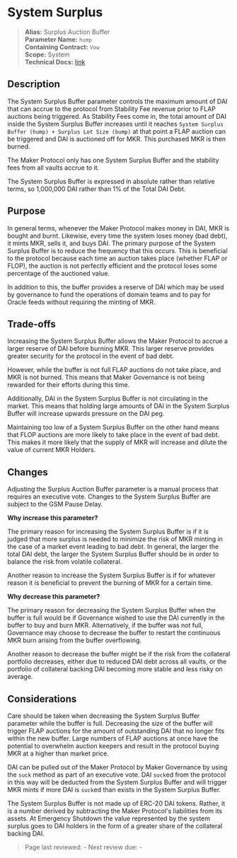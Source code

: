 # System Surplus

>**Alias:** Surplus Auction Buffer  
>**Parameter Name:** `hump`  
>**Containing Contract:** `Vow`  
>**Scope:** System  
>**Technical Docs:** [link](https://docs.makerdao.com/smart-contract-modules/system-stabilizer-module/vow-detailed-documentation)  

## Description

The System Surplus Buffer parameter controls the maximum amount of DAI that can accrue to the protocol from Stability Fee revenue prior to FLAP auctions being triggered. As Stability Fees come in, the total amount of DAI inside the System Surplus Buffer increases until it reaches `System Surplus Buffer (hump) + Surplus Lot Size (bump)` at that point a FLAP auction can be triggered and DAI is auctioned off for MKR. This purchased MKR is then burned.

The Maker Protocol only has one System Surplus Buffer and the stability fees from all vaults accrue to it.

The System Surplus Buffer is expressed in absolute rather than relative terms, so 1,000,000 DAI rather than 1% of the Total DAI Debt.

## Purpose

In general terms, whenever the Maker Protocol makes money in DAI, MKR is bought and burnt. Likewise, every time the system loses money \(bad debt\), it mints MKR, sells it, and buys DAI. The primary purpose of the System Surplus Buffer is to reduce the frequency that this occurs. This is beneficial to the protocol because each time an auction takes place \(whether FLAP or FLOP\), the auction is not perfectly efficient and the protocol loses some percentage of the auctioned value.

In addition to this, the buffer provides a reserve of DAI which may be used by governance to fund the operations of domain teams and to pay for Oracle feeds without requiring the minting of MKR.

## Trade-offs

Increasing the System Surplus Buffer allows the Maker Protocol to accrue a larger reserve of DAI before burning MKR. This larger reserve provides greater security for the protocol in the event of bad debt.

However, while the buffer is not full FLAP auctions do not take place, and MKR is not burned. This means that Maker Governance is not being rewarded for their efforts during this time.

Additionally, DAI in the System Surplus Buffer is not circulating in the market. This means that holding large amounts of DAI in the System Surplus Buffer will increase upwards pressure on the DAI peg.

Maintaining too low of a System Surplus Buffer on the other hand means that FLOP auctions are more likely to take place in the event of bad debt. This makes it more likely that the supply of MKR will increase and dilute the value of current MKR Holders.

## Changes

Adjusting the Surplus Auction Buffer parameter is a manual process that requires an executive vote. Changes to the System Surplus Buffer are subject to the GSM Pause Delay.

**Why increase this parameter?**

The primary reason for increasing the System Surplus Buffer is if it is judged that more surplus is needed to minimize the risk of MKR minting in the case of a market event leading to bad debt. In general, the larger the total DAI debt, the larger the System Surplus Buffer should be in order to balance the risk from volatile collateral.

Another reason to increase the System Surplus Buffer is if for whatever reason it is beneficial to prevent the burning of MKR for a certain time.

**Why decrease this parameter?**

The primary reason for decreasing the System Surplus Buffer when the buffer is full would be if Governance wished to use the DAI currently in the buffer to buy and burn MKR. Alternatively, if the buffer was not full, Governance may choose to decrease the buffer to restart the continuous MKR burn arising from the buffer overflowing.

Another reason to decrease the buffer might be if the risk from the collateral portfolio decreases, either due to reduced DAI debt across all vaults, or the portfolio of collateral backing DAI becoming more stable and less risky on average.

## Considerations

Care should be taken when decreasing the System Surplus Buffer parameter while the buffer is full. Decreasing the size of the buffer will trigger FLAP auctions for the amount of outstanding DAI that no longer fits within the new buffer. Large numbers of FLAP auctions at once have the potential to overwhelm auction keepers and result in the protocol buying MKR at a higher than market price.

DAI can be pulled out of the Maker Protocol by Maker Governance by using the `suck` method as part of an executive vote. DAI `suck`ed from the protocol in this way will be deducted from the System Surplus Buffer and will trigger MKR mints if more DAI is `suck`ed than exists in the System Surplus Buffer.

The System Surplus Buffer is not made up of ERC-20 DAI tokens. Rather, it is a number derived by subtracting the Maker Protocol's liabilities from its assets. At Emergency Shutdown the value represented by the system surplus goes to DAI holders in the form of a greater share of the collateral backing DAI.

>Page last reviewed: -
>Next review due: -

